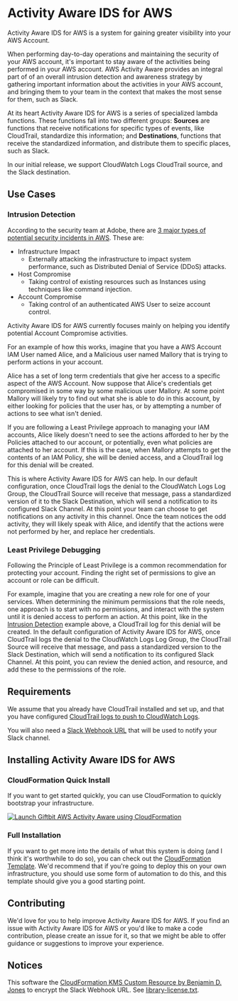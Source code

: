 # Activity Aware IDS for AWS

Activity Aware IDS for AWS is a system for gaining greater visibility into your AWS Account. 

When performing day-to-day operations and maintaining the security of your AWS account, it's important to stay aware of
the activities being performed in your AWS account. AWS Activity Aware provides an integral part of of an overall
intrusion detection and awareness strategy by gathering important information about the activities in your AWS account,
and bringing them to your team in the context that makes the most sense for them, such as Slack.

At its heart Activity Aware IDS for AWS is a series of specialized lambda functions. These functions fall into two different
groups: **Sources** are functions that receive notifications for specific types of events, like CloudTrail, standardize
this information; and **Destinations**, functions that receive the standardized information, and distribute them
to specific places, such as Slack.

In our initial release, we support CloudWatch Logs CloudTrail source, and the Slack destination.


## Use Cases

### Intrusion Detection

According to the security team at Adobe, there are 
[3 major types of potential security incidents in AWS](http://www.slideshare.net/AmazonWebServices/you-cant-protect-what-you-cant-see-aws-security-monitoring-compliance-validation-from-adobe-sac309#9).
These are:

* Infrastructure Impact
  * Externally attacking the infrastructure to impact system performance, such as Distributed Denial of Service (DDoS) 
  attacks.
* Host Compromise
  * Taking control of existing resources such as Instances using techniques like command injection.
* Account Compromise
  * Taking control of an authenticated AWS User to seize account control.
  
Activity Aware IDS for AWS currently focuses mainly on helping you identify potential Account Compromise activities. 

For an example of how this works, imagine that you have a AWS Account IAM User named Alice, and a Malicious user named
Mallory that is trying to perform actions in your account. 

Alice has a set of long term credentials that give her access to a specific aspect of the AWS Account. Now suppose that 
Alice's credentials get compromised in some way by some malicious user Mallory. At some point Mallory will likely try 
to find out what she is able to do in this account, by either looking for policies that the user has, or by attempting 
a number of actions to see what isn't denied. 

If you are following a Least Privilege approach to managing your IAM accounts, Alice likely doesn't need to see the 
actions afforded to her by the Policies attached to our account, or potentially, even what policies are attached to her 
account. If this is the case, when Mallory attempts to get the contents of an IAM Policy, she will be denied access, 
and a CloudTrail log for this denial will be created.

This is where Activity Aware IDS for AWS can help. In our default configuration, once CloudTrail logs the denial to the
CloudWatch Logs Log Group, the CloudTrail Source will receive that message, pass a standardized version of it to the 
Slack Destination, which will send a notification to its configured Slack Channel. At this point your team can choose 
to get notifications on any activity in this channel. Once the team notices the odd activity, they will likely speak 
with Alice, and identify that the actions were not performed by her, and replace her credentials.

### Least Privilege Debugging

Following the Principle of Least Privilege is a common recommendation for protecting your account. Finding the right
set of permissions to give an account or role can be difficult. 

For example, imagine that you are creating a new role for one of your services. When determining the minimum permissions
that the role needs, one approach is to start with no permissions, and interact with the system until it is denied
access to perform an action. At this point, like in the [Intrusion Detection](#intrusion-detection) example above, a
CloudTrail log for this denial will be created. In the default configuration of Activity Aware IDS for AWS, once
CloudTrail logs the denial to the CloudWatch Logs Log Group, the CloudTrail Source will receive that message, and pass a
standardized version to the Slack Destination, which will send a notification to its configured Slack Channel. At this 
point, you can review the denied action, and resource, and add these to the permissions of the role.


## Requirements

We assume that you already have CloudTrail installed and set up, and that you have configured
[CloudTrail logs to push to CloudWatch Logs](http://docs.aws.amazon.com/awscloudtrail/latest/userguide/send-cloudtrail-events-to-cloudwatch-logs.html).

You will also need a [Slack Webhook URL](https://slack.com/apps/A0F7XDUAZ-incoming-webhooks) that will be used to
notify your Slack channel.

## Installing Activity Aware IDS for AWS

### CloudFormation Quick Install

If you want to get started quickly, you can use CloudFormation to quickly bootstrap your infrastructure. 

[![Launch Giftbit AWS Activity Aware using CloudFormation](https://s3.amazonaws.com/cloudformation-examples/cloudformation-launch-stack.png)](https://console.aws.amazon.com/cloudformation/home?#/stacks/new?stackName=AWS-Activity-Aware&templateURL=https://s3-us-west-2.amazonaws.com/giftbit-public-resources/cloudformation/aws-activity-aware/cloudformation/20161223-1823.yaml)

### Full Installation

If you want to get more into the details of what this system is doing (and I think it's worthwhile to do so), you can
check out the
[CloudFormation Template](https://github.com/Giftbit/giftbit-aws-activity-aware/blob/master/aws-activity-aware.yaml).
We'd recommend that if you're going to deploy this on your own infrastructure, you should use some form of automation
to do this, and this template should give you a good starting point.

## Contributing

We'd love for you to help improve Activity Aware IDS for AWS. If you find an issue with Activity Aware IDS for AWS or
you'd like to make a code contribution, please create an issue for it, so that we might be able to offer guidance or
suggestions to improve your experience.

## Notices

This software the
[CloudFormation KMS Custom Resource by Benjamin D. Jones](https://github.com/Giftbit/lambda-backed-cloud-formation-kms-encryption)
to encrypt the Slack Webhook URL. See
[library-license.txt](https://github.com/Giftbit/giftbit-aws-activity-aware/blob/master/library-license.txt).
